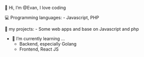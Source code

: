 👋  Hi, I’m @Evan, I love coding
    
💻 Programming languages:
    - Javascript, PHP
    
 🚀 my projects:
    - Some web apps and base on Javascript and php
    
- 🌱 I’m currently learning ...
    - Backend, especially Golang
    - Frontend, React JS 


